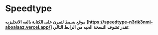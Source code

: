 
# Speedtype
**موقع بسيط لتمرن على الكتابة بالغه الانجليزيه**
**[https://speedtype-n3rik3nmi-aboalaaz.vercel.app/] تقدر تشوف النسخة الحيه من الرابط التالي:**
